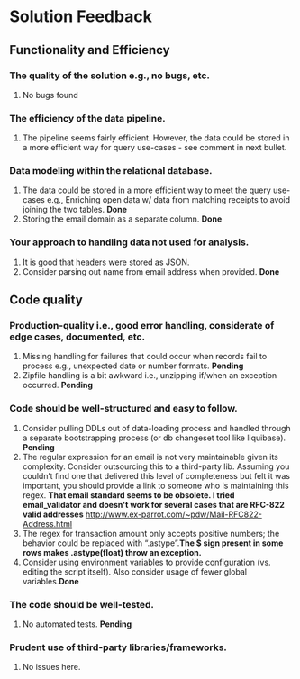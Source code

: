 # Solution Feedback

## Functionality and Efficiency
### The quality of the solution e.g., no bugs, etc.
1.  No  bugs found
### The efficiency of the data pipeline.
1.  The pipeline seems fairly efficient. However, the data could be stored in a more efficient way for query use-cases - see comment in next bullet.
### Data modeling within the relational database.
1.  The data could be stored in a more efficient way to meet the query use-cases e.g., Enriching open data w/ data from matching receipts to avoid joining the two tables. **Done**
2.  Storing the email domain as a separate column. **Done**
### Your approach to handling data not used for analysis.
1.  It is good that headers were stored as JSON.
2.  Consider parsing out name from email address when provided. **Done**
## Code quality 
### Production-quality i.e., good error handling, considerate of edge cases, documented, etc.
1.  Missing handling for failures that could occur when records fail to process e.g., unexpected date or number formats. **Pending**
2.  Zipfile handling is a bit awkward i.e., unzipping if/when an exception occurred. **Pending**
### Code should be well-structured and easy to follow.
1.  Consider pulling DDLs out of data-loading process and handled through a separate bootstrapping process (or db changeset tool like liquibase). **Pending**
2.  The regular expression for an email is not very maintainable given its complexity. Consider outsourcing this to a third-party lib.  Assuming you couldn’t find one that delivered this level of completeness but felt it was important, you should provide a link to someone who is maintaining this regex. **That email standard seems to be obsolete. I tried email_validator and doesn't work for several cases that are RFC-822 valid addresses** http://www.ex-parrot.com/~pdw/Mail-RFC822-Address.html
3.  The regex for transaction amount only accepts positive numbers; the behavior could be replaced with “.astype”.**The $ sign present in some rows makes .astype(float) throw an exception.**
4.  Consider using environment variables to provide configuration (vs. editing the script itself). Also consider usage of fewer global variables.**Done**
### The code should be well-tested.
1.  No automated tests. **Pending**
### Prudent use of third-party libraries/frameworks.
1.  No issues here.